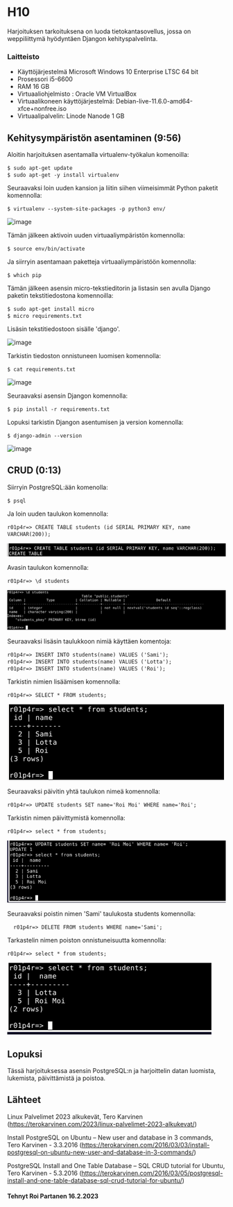 
# H10 
 Harjoituksen tarkoituksena on luoda tietokantasovellus, jossa on weppiliittymä hyödyntäen Djangon kehityspalvelinta.
 
 
### Laitteisto
 
* Käyttöjärjestelmä	Microsoft Windows 10 Enterprise LTSC 64 bit
* Prosessori i5-6600
* RAM 16 GB
* Virtuaaliohjelmisto : Oracle VM VirtualBox
* Virtuaalikoneen käyttöjärjestelmä: Debian-live-11.6.0-amd64-xfce+nonfree.iso
* Virtuaalipalvelin: Linode Nanode 1 GB





## Kehitysympäristön asentaminen (9:56)

Aloitin harjoituksen asentamalla virtualenv-työkalun komenoilla:

    $ sudo apt-get update
    $ sudo apt-get -y install virtualenv
    
Seuraavaksi loin uuden kansion ja liitin siihen viimeisimmät Python paketit komennolla:

    $ virtualenv --system-site-packages -p python3 env/
    
![image](https://user-images.githubusercontent.com/106889187/221125515-27817450-2c59-4d18-a6f1-991cdb600842.png)

Tämän jälkeen aktivoin uuden virtuaaliympäristön komennolla:

    $ source env/bin/activate
    
 Ja siirryin asentamaan paketteja virtuaaliympäristöön komennolla:
 
    $ which pip

Tämän jälkeen asensin micro-tekstieditorin ja listasin sen avulla Django paketin tekstitiedostona komennoilla:

    $ sudo apt-get install micro
    $ micro requirements.txt 
    
 Lisäsin tekstitiedostoon sisälle 'django'.
    
 ![image](https://user-images.githubusercontent.com/106889187/221127206-f2077b4d-23c5-4b51-b519-66ca028204b3.png)
  
  
Tarkistin tiedoston onnistuneen luomisen komennolla:
 
    $ cat requirements.txt
    
    
![image](https://user-images.githubusercontent.com/106889187/221127433-86dbbb8f-37db-479f-aa22-4b2e9f13e2d1.png)

Seuraavaksi asensin Djangon komennolla:

    $ pip install -r requirements.txt

Lopuksi tarkistin Djangon asentumisen ja version komennolla:

    $ django-admin --version
  
![image](https://user-images.githubusercontent.com/106889187/221127908-0e4e9cbd-aafb-4284-b7cd-0ac5f4c28dd3.png)


  
  
   

## CRUD (0:13)

Siirryin PostgreSQL:ään komenolla:

    $ psql
    
 Ja loin uuden taulukon komennolla:
  
    r01p4r=> CREATE TABLE students (id SERIAL PRIMARY KEY, name VARCHAR(200));
    
   ![Add file: Upload](/ss/h93.PNG)  
    
Avasin taulukon komennolla:

    r01p4r=> \d students
    
![Add file: Upload](/ss/h94.PNG)  

Seuraavaksi lisäsin taulukkoon nimiä käyttäen komentoja:

    
    r01p4r=> INSERT INTO students(name) VALUES ('Sami');
    r01p4r=> INSERT INTO students(name) VALUES ('Lotta');
    r01p4r=> INSERT INTO students(name) VALUES ('Roi');
    
Tarkistin nimien lisäämisen komennolla:

    r01p4r=> SELECT * FROM students;
    
 
![Add file: Upload](/ss/h95.PNG)  


Seuraavaksi päivitin yhtä taulukon nimeä komennolla:

    r01p4r=> UPDATE students SET name='Roi Moi' WHERE name='Roi';
    
 Tarkistin nimen päivittymistä komennolla:

    r01p4r=> select * from students;

![Add file: Upload](/ss/h96.PNG)  


   Seuraavaksi poistin nimen 'Sami' taulukosta students komennolla:
   
      r01p4r=> DELETE FROM students WHERE name='Sami';
      
  Tarkastelin nimen poiston onnistuneisuutta komennolla:

    r01p4r=> select * from students;
    
   ![Add file: Upload](/ss/h97.PNG)  
    
    
    
    

      
   





 ## Lopuksi 
 
 Tässä harjoituksessa asensin PostgreSQL:n ja harjoittelin datan luomista, lukemista, päivittämistä ja poistoa.
 
 
## Lähteet

Linux Palvelimet 2023 alkukevät, Tero Karvinen (https://terokarvinen.com/2023/linux-palvelimet-2023-alkukevat/)

Install PostgreSQL on Ubuntu – New user and database in 3 commands, Tero Karvinen - 3.3.2016 (https://terokarvinen.com/2016/03/03/install-postgresql-on-ubuntu-new-user-and-database-in-3-commands/)

PostgreSQL Install and One Table Database – SQL CRUD tutorial for Ubuntu, Tero Karvinen - 5.3.2016 (https://terokarvinen.com/2016/03/05/postgresql-install-and-one-table-database-sql-crud-tutorial-for-ubuntu/)




#### Tehnyt Roi Partanen 16.2.2023
